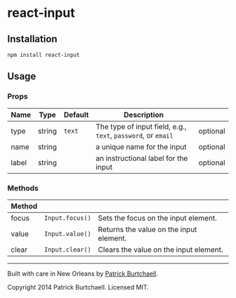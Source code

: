 # react-input

## Installation

`npm install react-input`

## Usage

### Props

| Name    | Type    | Default   | Description                                                     |           |
|-------  |-------- |---------  |---------------------------------------------------------------  |---------- |
| type    | string  | `text`    | The type of input field, e.g., `text`, `password`, or `email`   | optional  |
| name    | string  |           | a unique name for the input                                     | optional  |
| label   | string  |           | an instructional label for the input                            | optional  |

### Methods

| Method  |                   |                                           |
|-------- |-----------------  |-----------------------------------------  |
| focus   | `Input.focus()`   | Sets the focus on the input element.      |
| value   | `Input.value()`   | Returns the value on the input element.   |
| clear   | `Input.clear()`   | Clears the value on the input element.    |

---
Built with care in New Orleans by [Patrick Burtchaell](http://twitter.com/pburtchaell).

Copyright 2014 Patrick Burtchaell. Licensed MIT.

